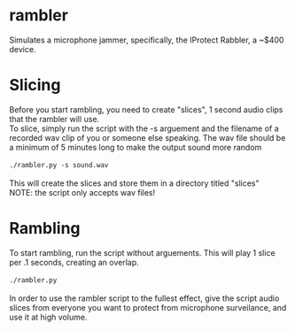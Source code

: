# rambler
Simulates a microphone jammer, specifically, the IProtect Rabbler, a ~$400 device.

# Slicing
Before you start rambling, you need to create "slices", 1 second audio clips that the rambler will use.<br />
To slice, simply run the script with the -s arguement and the filename of a recorded wav clip of you or someone else speaking. The wav file should be a minimum of 5 minutes long to make the output sound more random<br />
<br />
<code>./rambler.py -s sound.wav</code><br />
<br />
This will create the slices and store them in a directory titled "slices"<br />
NOTE: the script only accepts wav files!

# Rambling
To start rambling, run the script without arguements. This will play 1 slice per .1 seconds, creating an overlap.<br />
<br />
<code>./rambler.py</code><br />
<br />
In order to use the rambler script to the fullest effect, give the script audio slices from everyone you want to protect from microphone surveilance, and use it at high volume.

